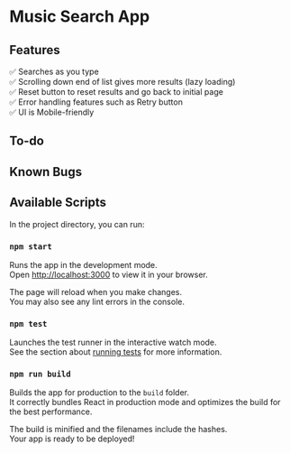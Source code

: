# Music Search App

## Features

✅ Searches as you type \
✅ Scrolling down end of list gives more results (lazy loading) \
✅ Reset button to reset results and go back to initial page \
✅ Error handling features such as Retry button \
✅ UI is Mobile-friendly


## To-do

## Known Bugs




## Available Scripts

In the project directory, you can run:

### `npm start`

Runs the app in the development mode.\
Open [http://localhost:3000](http://localhost:3000) to view it in your browser.

The page will reload when you make changes.\
You may also see any lint errors in the console.

### `npm test`

Launches the test runner in the interactive watch mode.\
See the section about [running tests](https://facebook.github.io/create-react-app/docs/running-tests) for more information.

### `npm run build`

Builds the app for production to the `build` folder.\
It correctly bundles React in production mode and optimizes the build for the best performance.

The build is minified and the filenames include the hashes.\
Your app is ready to be deployed!